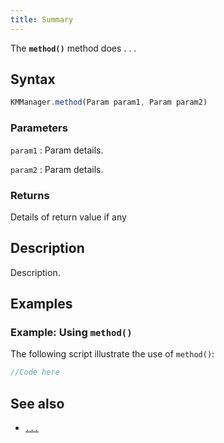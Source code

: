 ```yaml
---
title: Summary
---
```


The **`method()`** method does . . .

## Syntax

``` javascript
KMManager.method(Param param1, Param param2)
```

### Parameters

`param1`
:   Param details.

`param2`
:   Param details.

### Returns

Details of return value if any

## Description

Description.

## Examples

### Example: Using `method()`

The following script illustrate the use of `method()`:

``` javascript
//Code here
```

## See also

-   [`...`](sample_template)
